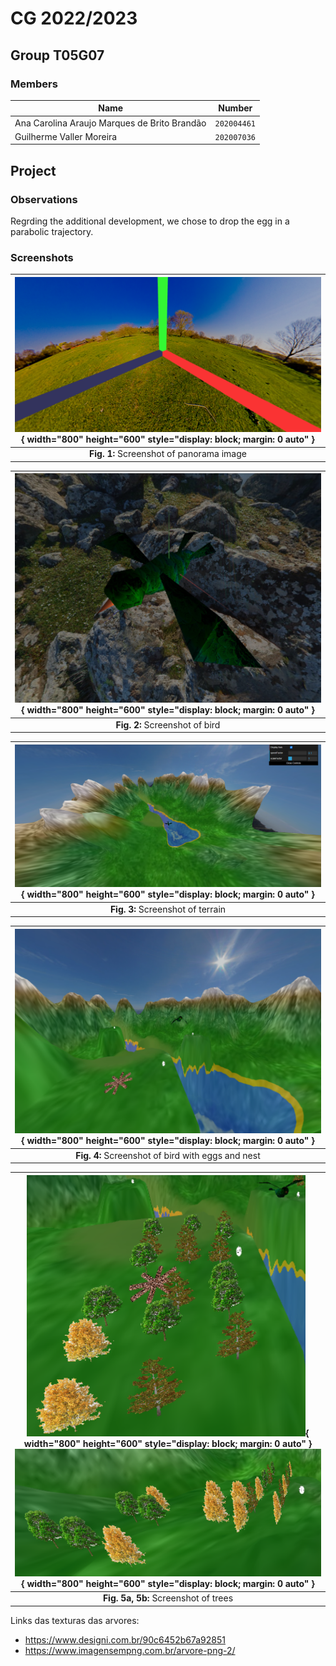 # CG 2022/2023

## Group T05G07

### Members

| Name                                         | Number      |
| -------------------------------------------- | ----------- |
| Ana Carolina Araujo Marques de Brito Brandão | `202004461` |
| Guilherme Valler Moreira                     | `202007036` |

## Project

### Observations

Regrding the additional development, we chose to drop the egg in a parabolic trajectory.

### Screenshots

| ![Screenshot 1](screenshots/project-t05g07-1.png){ width="800" height="600" style="display: block; margin: 0 auto" } |
| :------------------------------------------------------------------------------------------------------------------: |
|                                       **Fig. 1:** Screenshot of panorama image                                       |

| ![Screenshot 2](screenshots/project-t05g07-2.png){ width="800" height="600" style="display: block; margin: 0 auto" } |
| :------------------------------------------------------------------------------------------------------------------: |
|                                            **Fig. 2:** Screenshot of bird                                            |

| ![Screenshot 3](screenshots/project-t05g07-3.png){ width="800" height="600" style="display: block; margin: 0 auto" } |
| :------------------------------------------------------------------------------------------------------------------: |
|                                          **Fig. 3:** Screenshot of terrain                                           |

| ![Screenshot 4](screenshots/project-t05g07-4.png){ width="800" height="600" style="display: block; margin: 0 auto" } |
| :------------------------------------------------------------------------------------------------------------------: |
|                                  **Fig. 4:** Screenshot of bird with eggs and nest                                   |

| ![Screenshot 5a](screenshots/project-t05g07-5a.png){ width="800" height="600" style="display: block; margin: 0 auto" } ![Screenshot 5b](screenshots/project-t05g07-5b.png){ width="800" height="600" style="display: block; margin: 0 auto" } |
| :--------------------------------------------------------------------------------------------------------------------: |
| **Fig. 5a, 5b:** Screenshot of trees |

Links das texturas das arvores:

- https://www.designi.com.br/90c6452b67a92851
- https://www.imagensempng.com.br/arvore-png-2/
